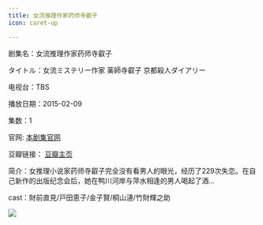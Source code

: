 ```yaml
---
title: 女流推理作家药师寺叡子
icon: caret-up

---
```


剧集名：女流推理作家药师寺叡子

タイトル：女流ミステリー作家 薬師寺叡子 京都殺人ダイアリー

电视台：TBS

播放日期：2015-02-09

集数：1

官网: [本剧集官网](https://www.tbs.co.jp/getsugol/20150209/)

豆瓣链接： [豆瓣主页](https://movie.douban.com/subject/26340426/)


简介：女推理小说家药师寺叡子完全没有看男人的眼光，经历了229次失恋。在自己新作的出版纪念会后，她在鸭川河岸与萍水相逢的男人喝起了酒... ​​​

cast：財前直見/戸田恵子/金子賢/桐山漣/竹財輝之助

![](https://listpic.tsgsanjiao.com/sp/2015/2015ntlzj.jpg)